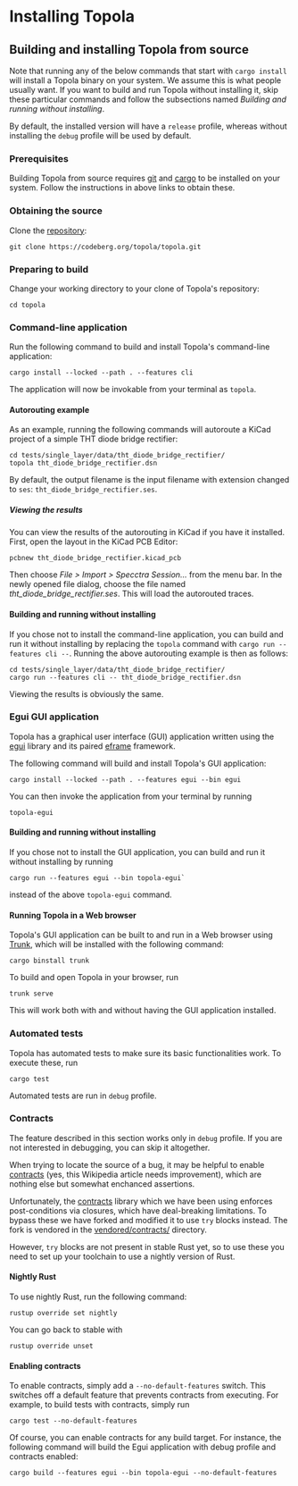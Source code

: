 # Installing Topola

## Building and installing Topola from source

Note that running any of the below commands that start with `cargo
install` will install a Topola binary on your system. We assume this is
what people usually want. If you want to build and run Topola without
installing it, skip these particular commands and follow the subsections
named *Building and running without installing*.

By default, the installed version will have a `release` profile, whereas
without installing the `debug` profile will be used by default.

### Prerequisites

Building Topola from source requires
[git](https://git-scm.com/book/en/v2/Getting-Started-Installing-Git) and
[cargo](https://doc.rust-lang.org/cargo/getting-started/installation.html)
to be installed on your system. Follow the instructions in above links
to obtain these.

### Obtaining the source

Clone the [repository](https://codeberg.org/topola/topola):

    git clone https://codeberg.org/topola/topola.git

### Preparing to build

Change your working directory to your clone of Topola's repository:

    cd topola

### Command-line application

Run the following command to build and install Topola's command-line
application:

    cargo install --locked --path . --features cli

The application will now be invokable from your terminal as `topola`.

#### Autorouting example

As an example, running the following commands will autoroute a KiCad
project of a simple THT diode bridge rectifier:

```
cd tests/single_layer/data/tht_diode_bridge_rectifier/
topola tht_diode_bridge_rectifier.dsn
```

By default, the output filename is the input filename with extension
changed to `ses`: `tht_diode_bridge_rectifier.ses`.

##### Viewing the results

You can view the results of the autorouting in KiCad if you have it
installed. First, open the layout in the KiCad PCB Editor:

```
pcbnew tht_diode_bridge_rectifier.kicad_pcb
```

Then choose *File > Import > Specctra Session...* from the menu bar.
In the newly opened file dialog, choose the file named
*tht_diode_bridge_rectifier.ses*. This will load the autorouted traces.

#### Building and running without installing

If you chose not to install the command-line application, you can build
and run it without installing by replacing the `topola` command with
`cargo run --features cli --`. Running the above autorouting example is
then as follows:

```
cd tests/single_layer/data/tht_diode_bridge_rectifier/
cargo run --features cli -- tht_diode_bridge_rectifier.dsn
```

Viewing the results is obviously the same.

### Egui GUI application

Topola has a graphical user interface (GUI) application written using
the [egui](https://github.com/emilk/egui/) library and its paired
[eframe](https://github.com/emilk/egui/tree/master/crates/eframe)
framework.

The following command will build and install Topola's GUI application:

    cargo install --locked --path . --features egui --bin egui

You can then invoke the application from your terminal by running

```
topola-egui
```

#### Building and running without installing

If you chose not to install the GUI application, you can build and run
it without installing by running

```
cargo run --features egui --bin topola-egui`
```

instead of the above `topola-egui` command.

#### Running Topola in a Web browser

Topola's GUI application can be built to and run in a Web browser using
[Trunk](https://trunkrs.dev/), which will be installed with the
following command:

    cargo binstall trunk

To build and open Topola in your browser, run

    trunk serve

This will work both with and without having the GUI application
installed.

### Automated tests

Topola has automated tests to make sure its basic functionalities work.
To execute these, run

    cargo test

Automated tests are run in `debug` profile.

### Contracts

The feature described in this section works only in `debug` profile. If
you are not interested in debugging, you can skip it altogether.

When trying to locate the source of a bug, it may be helpful to enable
[contracts](https://en.wikipedia.org/wiki/Design_by_contract) (yes, this
Wikipedia article needs improvement), which are nothing else but
somewhat enchanced assertions.

Unfortunately, the
[contracts](https://docs.rs/contracts/latest/contracts/) library which
we have been using enforces post-conditions via closures, which have
deal-breaking limitations. To bypass these we have forked and modified
it to use `try` blocks instead. The fork is vendored in the
[vendored/contracts/](vendored/contracts/) directory.

However, `try` blocks are not present in stable Rust yet, so to use
these you need to set up your toolchain to use a nightly version of
Rust.

#### Nightly Rust

To use nightly Rust, run the following command:

    rustup override set nightly

You can go back to stable with

    rustup override unset

#### Enabling contracts

To enable contracts, simply add a `--no-default-features` switch. This
switches off a default feature that prevents contracts from executing.
For example, to build tests with contracts, simply run

    cargo test --no-default-features

Of course, you can enable contracts for any build target. For instance,
the following command will build the Egui application with debug profile
and contracts enabled:

    cargo build --features egui --bin topola-egui --no-default-features
